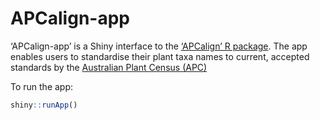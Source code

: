 
<!-- README.md is generated from README.Rmd. Please edit that file -->

# APCalign-app

<!-- badges: start -->
<!-- badges: end -->

‘APCalign-app’ is a Shiny interface to the [‘APCalign’ R
package](https://traitecoevo.github.io/APCalign/). The app enables users
to standardise their plant taxa names to current, accepted standards by
the [Australian Plant Census (APC)](Australian%20Plant%20Census%20(APC))

To run the app:

``` r
shiny::runApp()
```

